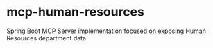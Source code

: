 # mcp-human-resources
Spring Boot MCP Server implementation focused on exposing Human Resources department data
